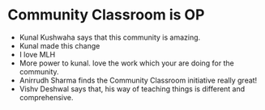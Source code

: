 # Community Classroom is OP

- Kunal Kushwaha says that this community is amazing.
- Kunal made this change
- I love MLH
- More power to kunal. love the work which your are doing for the community.
- Anirrudh Sharma finds the Community Classroom initiative really great!
- Vishv Deshwal says that, his way of teaching things is different and comprehensive.	
